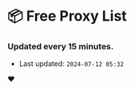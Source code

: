 # :package: Free Proxy List
### Updated every 15 minutes.

- Last updated: `2024-07-12 05:32`

:heart:
